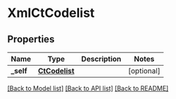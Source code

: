 # XmlCtCodelist

## Properties
Name | Type | Description | Notes
------------ | ------------- | ------------- | -------------
**_self** | [**CtCodelist**](CtCodelist.md) |  | [optional] 

[[Back to Model list]](../README.md#documentation-for-models) [[Back to API list]](../README.md#documentation-for-api-endpoints) [[Back to README]](../README.md)


